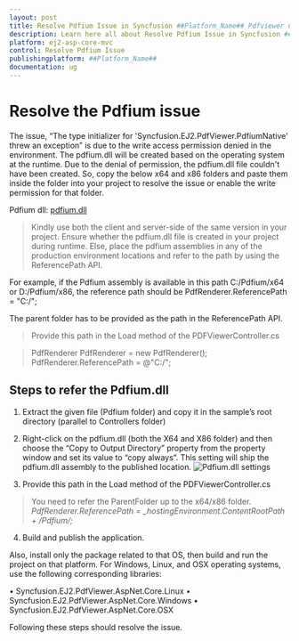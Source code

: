 ```yaml
---
layout: post
title: Resolve Pdfium Issue in Syncfusion ##Platform_Name## Pdfviewer Component
description: Learn here all about Resolve Pdfium Issue in Syncfusion ##Platform_Name## Pdfviewer component of Syncfusion Essential JS 2 and more.
platform: ej2-asp-core-mvc
control: Resolve Pdfium Issue
publishingplatform: ##Platform_Name##
documentation: ug
---
```



# Resolve the Pdfium issue

The issue, “The type initializer for 'Syncfusion.EJ2.PdfViewer.PdfiumNative' threw an exception” is due to the write access permission denied in the environment. The pdfium.dll will be created based on the operating system at the runtime. Due to the denial of permission, the pdfium.dll file couldn't have been created. So, copy the below x64 and x86 folders and paste them inside the folder into your project to resolve the issue or enable the write permission for that folder.

Pdfium dll: [pdfium.dll](https://www.syncfusion.com/downloads/support/directtrac/general/ze/Pdfium1515619754.zip)

> Kindly use both the client and server-side of the same version in your project.
> Ensure whether the pdfium.dll file is created in your project during runtime. Else, place the pdfium assemblies in any of the production environment locations and refer to the path by using the ReferencePath API.

For example, if the Pdfium assembly is available in this path C:/Pdfium/x64 or D:/Pdfium/x86, the reference path should be PdfRenderer.ReferencePath = "C:/";

The parent folder has to be provided as the path in the ReferencePath API.

> Provide this path in the Load method of the PDFViewerController.cs

> PdfRenderer PdfRenderer = new PdfRenderer();
> PdfRenderer.ReferencePath = @"C:/";

## Steps to refer the Pdfium.dll

1. Extract the given file (Pdfium folder) and copy it in the sample’s root directory (parallel to Controllers folder)

2. Right-click on the pdfium.dll (both the X64 and X86 folder) and then choose the “Copy to Output Directory” property from the property window and set its value to “copy always”. This setting will ship the pdfium.dll assembly to the published location.
![Pdfium.dll settings](../../pdfviewer/images/pdfium_dll_settings.png)

3. Provide this path in the Load method of the PDFViewerController.cs
> You need to refer the ParentFolder up to the x64/x86 folder.
*PdfRenderer.ReferencePath = _hostingEnvironment.ContentRootPath + /Pdfium/;*

4. Build and publish the application.

Also, install only the package related to that OS, then build and run the project on that platform. For Windows, Linux, and OSX operating systems, use the following corresponding libraries:

•   Syncfusion.EJ2.PdfViewer.AspNet.Core.Linux
•   Syncfusion.EJ2.PdfViewer.AspNet.Core.Windows
•   Syncfusion.EJ2.PdfViewer.AspNet.Core.OSX

Following these steps should resolve the issue.
